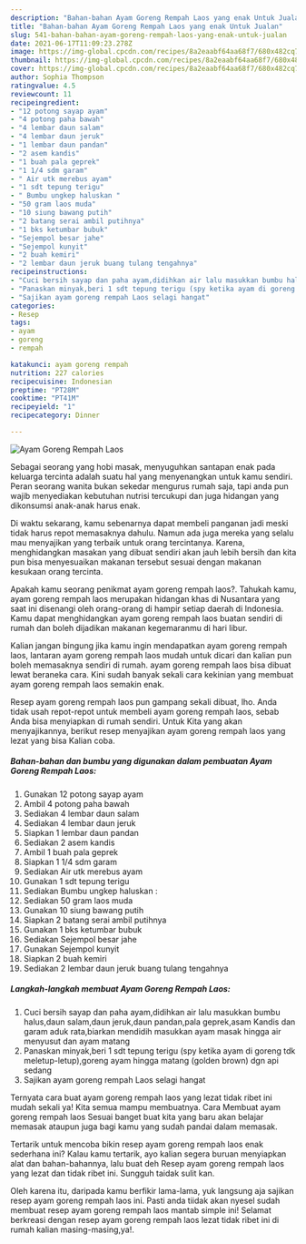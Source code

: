 ```yaml
---
description: "Bahan-bahan Ayam Goreng Rempah Laos yang enak Untuk Jualan"
title: "Bahan-bahan Ayam Goreng Rempah Laos yang enak Untuk Jualan"
slug: 541-bahan-bahan-ayam-goreng-rempah-laos-yang-enak-untuk-jualan
date: 2021-06-17T11:09:23.278Z
image: https://img-global.cpcdn.com/recipes/8a2eaabf64aa68f7/680x482cq70/ayam-goreng-rempah-laos-foto-resep-utama.jpg
thumbnail: https://img-global.cpcdn.com/recipes/8a2eaabf64aa68f7/680x482cq70/ayam-goreng-rempah-laos-foto-resep-utama.jpg
cover: https://img-global.cpcdn.com/recipes/8a2eaabf64aa68f7/680x482cq70/ayam-goreng-rempah-laos-foto-resep-utama.jpg
author: Sophia Thompson
ratingvalue: 4.5
reviewcount: 11
recipeingredient:
- "12 potong sayap ayam"
- "4 potong paha bawah"
- "4 lembar daun salam"
- "4 lembar daun jeruk"
- "1 lembar daun pandan"
- "2 asem kandis"
- "1 buah pala geprek"
- "1 1/4 sdm garam"
- " Air utk merebus ayam"
- "1 sdt tepung terigu"
- " Bumbu ungkep haluskan "
- "50 gram laos muda"
- "10 siung bawang putih"
- "2 batang serai ambil putihnya"
- "1 bks ketumbar bubuk"
- "Sejempol besar jahe"
- "Sejempol kunyit"
- "2 buah kemiri"
- "2 lembar daun jeruk buang tulang tengahnya"
recipeinstructions:
- "Cuci bersih sayap dan paha ayam,didihkan air lalu masukkan bumbu halus,daun salam,daun jeruk,daun pandan,pala geprek,asam Kandis dan garam aduk rata,biarkan mendidih masukkan ayam masak hingga air menyusut dan ayam matang"
- "Panaskan minyak,beri 1 sdt tepung terigu (spy ketika ayam di goreng tdk meletup-letup),goreng ayam hingga matang (golden brown) dgn api sedang"
- "Sajikan ayam goreng rempah Laos selagi hangat"
categories:
- Resep
tags:
- ayam
- goreng
- rempah

katakunci: ayam goreng rempah 
nutrition: 227 calories
recipecuisine: Indonesian
preptime: "PT28M"
cooktime: "PT41M"
recipeyield: "1"
recipecategory: Dinner

---
```



![Ayam Goreng Rempah Laos](https://img-global.cpcdn.com/recipes/8a2eaabf64aa68f7/680x482cq70/ayam-goreng-rempah-laos-foto-resep-utama.jpg)

Sebagai seorang yang hobi masak, menyuguhkan santapan enak pada keluarga tercinta adalah suatu hal yang menyenangkan untuk kamu sendiri. Peran seorang  wanita bukan sekedar mengurus rumah saja, tapi anda pun wajib menyediakan kebutuhan nutrisi tercukupi dan juga hidangan yang dikonsumsi anak-anak harus enak.

Di waktu  sekarang, kamu sebenarnya dapat membeli panganan jadi meski tidak harus repot memasaknya dahulu. Namun ada juga mereka yang selalu mau menyajikan yang terbaik untuk orang tercintanya. Karena, menghidangkan masakan yang dibuat sendiri akan jauh lebih bersih dan kita pun bisa menyesuaikan makanan tersebut sesuai dengan makanan kesukaan orang tercinta. 



Apakah kamu seorang penikmat ayam goreng rempah laos?. Tahukah kamu, ayam goreng rempah laos merupakan hidangan khas di Nusantara yang saat ini disenangi oleh orang-orang di hampir setiap daerah di Indonesia. Kamu dapat menghidangkan ayam goreng rempah laos buatan sendiri di rumah dan boleh dijadikan makanan kegemaranmu di hari libur.

Kalian jangan bingung jika kamu ingin mendapatkan ayam goreng rempah laos, lantaran ayam goreng rempah laos mudah untuk dicari dan kalian pun boleh memasaknya sendiri di rumah. ayam goreng rempah laos bisa dibuat lewat beraneka cara. Kini sudah banyak sekali cara kekinian yang membuat ayam goreng rempah laos semakin enak.

Resep ayam goreng rempah laos pun gampang sekali dibuat, lho. Anda tidak usah repot-repot untuk membeli ayam goreng rempah laos, sebab Anda bisa menyiapkan di rumah sendiri. Untuk Kita yang akan menyajikannya, berikut resep menyajikan ayam goreng rempah laos yang lezat yang bisa Kalian coba.

<!--inarticleads1-->

##### Bahan-bahan dan bumbu yang digunakan dalam pembuatan Ayam Goreng Rempah Laos:

1. Gunakan 12 potong sayap ayam
1. Ambil 4 potong paha bawah
1. Sediakan 4 lembar daun salam
1. Sediakan 4 lembar daun jeruk
1. Siapkan 1 lembar daun pandan
1. Sediakan 2 asem kandis
1. Ambil 1 buah pala geprek
1. Siapkan 1 1/4 sdm garam
1. Sediakan  Air utk merebus ayam
1. Gunakan 1 sdt tepung terigu
1. Sediakan  Bumbu ungkep haluskan :
1. Sediakan 50 gram laos muda
1. Gunakan 10 siung bawang putih
1. Siapkan 2 batang serai ambil putihnya
1. Gunakan 1 bks ketumbar bubuk
1. Sediakan Sejempol besar jahe
1. Gunakan Sejempol kunyit
1. Siapkan 2 buah kemiri
1. Sediakan 2 lembar daun jeruk buang tulang tengahnya




<!--inarticleads2-->

##### Langkah-langkah membuat Ayam Goreng Rempah Laos:

1. Cuci bersih sayap dan paha ayam,didihkan air lalu masukkan bumbu halus,daun salam,daun jeruk,daun pandan,pala geprek,asam Kandis dan garam aduk rata,biarkan mendidih masukkan ayam masak hingga air menyusut dan ayam matang
1. Panaskan minyak,beri 1 sdt tepung terigu (spy ketika ayam di goreng tdk meletup-letup),goreng ayam hingga matang (golden brown) dgn api sedang
1. Sajikan ayam goreng rempah Laos selagi hangat




Ternyata cara buat ayam goreng rempah laos yang lezat tidak ribet ini mudah sekali ya! Kita semua mampu membuatnya. Cara Membuat ayam goreng rempah laos Sesuai banget buat kita yang baru akan belajar memasak ataupun juga bagi kamu yang sudah pandai dalam memasak.

Tertarik untuk mencoba bikin resep ayam goreng rempah laos enak sederhana ini? Kalau kamu tertarik, ayo kalian segera buruan menyiapkan alat dan bahan-bahannya, lalu buat deh Resep ayam goreng rempah laos yang lezat dan tidak ribet ini. Sungguh taidak sulit kan. 

Oleh karena itu, daripada kamu berfikir lama-lama, yuk langsung aja sajikan resep ayam goreng rempah laos ini. Pasti anda tiidak akan nyesel sudah membuat resep ayam goreng rempah laos mantab simple ini! Selamat berkreasi dengan resep ayam goreng rempah laos lezat tidak ribet ini di rumah kalian masing-masing,ya!.


